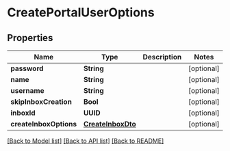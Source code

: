 # CreatePortalUserOptions

## Properties
Name | Type | Description | Notes
------------ | ------------- | ------------- | -------------
**password** | **String** |  | [optional] 
**name** | **String** |  | [optional] 
**username** | **String** |  | [optional] 
**skipInboxCreation** | **Bool** |  | [optional] 
**inboxId** | **UUID** |  | [optional] 
**createInboxOptions** | [**CreateInboxDto**](CreateInboxDto) |  | [optional] 

[[Back to Model list]](../README#documentation-for-models) [[Back to API list]](../README#documentation-for-api-endpoints) [[Back to README]](../README)


